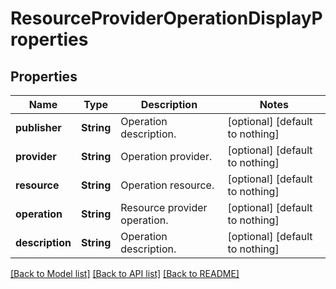 # ResourceProviderOperationDisplayProperties


## Properties
Name | Type | Description | Notes
------------ | ------------- | ------------- | -------------
**publisher** | **String** | Operation description. | [optional] [default to nothing]
**provider** | **String** | Operation provider. | [optional] [default to nothing]
**resource** | **String** | Operation resource. | [optional] [default to nothing]
**operation** | **String** | Resource provider operation. | [optional] [default to nothing]
**description** | **String** | Operation description. | [optional] [default to nothing]


[[Back to Model list]](../README.md#models) [[Back to API list]](../README.md#api-endpoints) [[Back to README]](../README.md)


